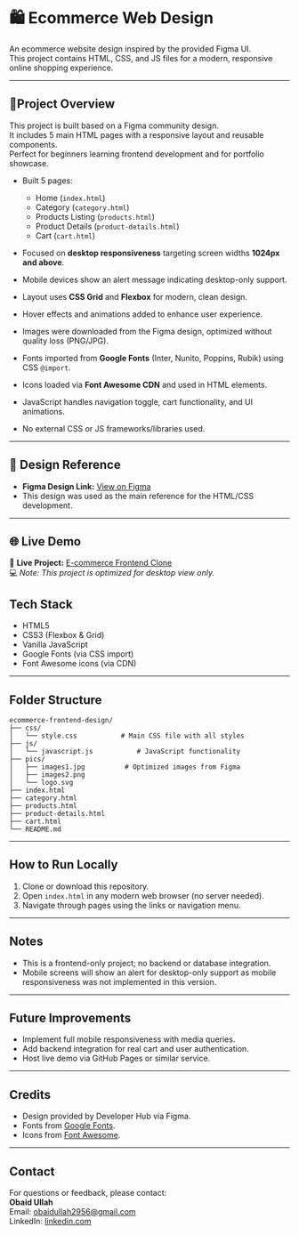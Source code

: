 # 🛍️ Ecommerce Web Design

An ecommerce website design inspired by the provided Figma UI.  
This project contains HTML, CSS, and JS files for a modern, responsive online shopping experience.

---

 ## 📌Project Overview
 
This project is built based on a Figma community design.  
It includes 5 main HTML pages with a responsive layout and reusable components.  
Perfect for beginners learning frontend development and for portfolio showcase.

- Built 5 pages:  
  - Home (`index.html`)  
  - Category (`category.html`)  
  - Products Listing (`products.html`)  
  - Product Details (`product-details.html`)  
  - Cart (`cart.html`)

- Focused on **desktop responsiveness** targeting screen widths **1024px and above**.  
- Mobile devices show an alert message indicating desktop-only support.  
- Layout uses **CSS Grid** and **Flexbox** for modern, clean design.  
- Hover effects and animations added to enhance user experience.  
- Images were downloaded from the Figma design, optimized without quality loss (PNG/JPG).  
- Fonts imported from **Google Fonts** (Inter, Nunito, Poppins, Rubik) using CSS `@import`.  
- Icons loaded via **Font Awesome CDN** and used in HTML elements.  
- JavaScript handles navigation toggle, cart functionality, and UI animations.  
- No external CSS or JS frameworks/libraries used.  

---

## 🎨 Design Reference
- **Figma Design Link:** [View on Figma](https://www.figma.com/design/8Igr4IzlG1bE1ko7gOyNQP/Ecommerce-Web-Design--Community-?node-id=1-568&t=3umbBaxb1vtydTgy-0)  
- This design was used as the main reference for the HTML/CSS development.

---

## 🌐 Live Demo  
🚀 **Live Project:** [E-commerce Frontend Clone](https://obaidu11ah.github.io/ecommerce-frontend-clone/)  
💻 *Note: This project is optimized for desktop view only.*


## Tech Stack

- HTML5  
- CSS3 (Flexbox & Grid)  
- Vanilla JavaScript  
- Google Fonts (via CSS import)  
- Font Awesome icons (via CDN)  

---

## Folder Structure

```plaintext
ecommerce-frontend-design/
├── css/
│   └── style.css           # Main CSS file with all styles
├── js/
│   └── javascript.js           # JavaScript functionality
├── pics/
│   ├── images1.jpg          # Optimized images from Figma
│   ├── images2.png
│   └── logo.svg
├── index.html
├── category.html
├── products.html
├── product-details.html
├── cart.html
└── README.md
```




---

## How to Run Locally

1. Clone or download this repository.  
2. Open `index.html` in any modern web browser (no server needed).  
3. Navigate through pages using the links or navigation menu.

---

## Notes

- This is a frontend-only project; no backend or database integration.  
- Mobile screens will show an alert for desktop-only support as mobile responsiveness was not implemented in this version.  

---

## Future Improvements

- Implement full mobile responsiveness with media queries.  
- Add backend integration for real cart and user authentication.  
- Host live demo via GitHub Pages or similar service.

---

## Credits

- Design provided by Developer Hub via Figma.  
- Fonts from [Google Fonts](https://fonts.google.com/).  
- Icons from [Font Awesome](https://fontawesome.com/).  

---

## Contact

For questions or feedback, please contact:  
**Obaid Ullah**  
Email: obaidullah2956@gmail.com  
LinkedIn: [linkedin.com](https://www.linkedin.com/in/obaid-ullah-381791266?utm_source=share&utm_campaign=share_via&utm_content=profile&utm_medium=android_app)
